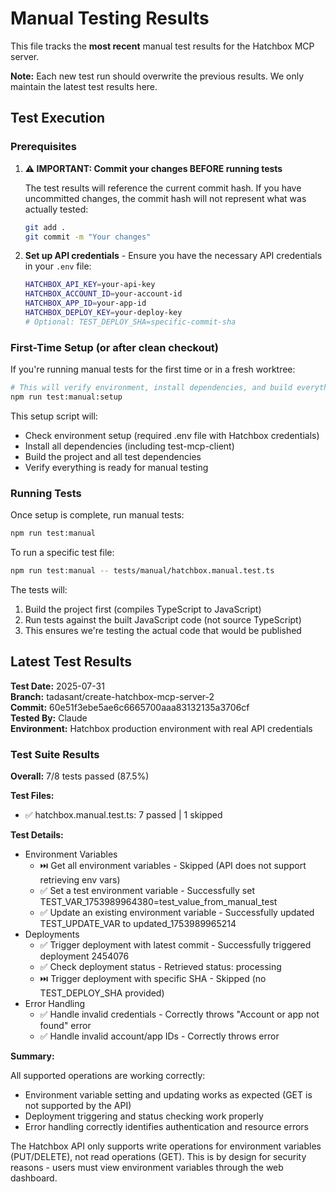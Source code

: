 # Manual Testing Results

This file tracks the **most recent** manual test results for the Hatchbox MCP server.

**Note:** Each new test run should overwrite the previous results. We only maintain the latest test results here.

## Test Execution

### Prerequisites

1. **⚠️ IMPORTANT: Commit your changes BEFORE running tests**

   The test results will reference the current commit hash. If you have uncommitted changes, the commit hash will not represent what was actually tested:

   ```bash
   git add .
   git commit -m "Your changes"
   ```

2. **Set up API credentials** - Ensure you have the necessary API credentials in your `.env` file:
   ```bash
   HATCHBOX_API_KEY=your-api-key
   HATCHBOX_ACCOUNT_ID=your-account-id
   HATCHBOX_APP_ID=your-app-id
   HATCHBOX_DEPLOY_KEY=your-deploy-key
   # Optional: TEST_DEPLOY_SHA=specific-commit-sha
   ```

### First-Time Setup (or after clean checkout)

If you're running manual tests for the first time or in a fresh worktree:

```bash
# This will verify environment, install dependencies, and build everything
npm run test:manual:setup
```

This setup script will:

- Check environment setup (required .env file with Hatchbox credentials)
- Install all dependencies (including test-mcp-client)
- Build the project and all test dependencies
- Verify everything is ready for manual testing

### Running Tests

Once setup is complete, run manual tests:

```bash
npm run test:manual
```

To run a specific test file:

```bash
npm run test:manual -- tests/manual/hatchbox.manual.test.ts
```

The tests will:

1. Build the project first (compiles TypeScript to JavaScript)
2. Run tests against the built JavaScript code (not source TypeScript)
3. This ensures we're testing the actual code that would be published

## Latest Test Results

**Test Date:** 2025-07-31  
**Branch:** tadasant/create-hatchbox-mcp-server-2  
**Commit:** 60e51f3ebe5ae6c6665700aaa83132135a3706cf  
**Tested By:** Claude  
**Environment:** Hatchbox production environment with real API credentials

### Test Suite Results

**Overall:** 7/8 tests passed (87.5%)

**Test Files:**

- ✅ hatchbox.manual.test.ts: 7 passed | 1 skipped

**Test Details:**

- Environment Variables
  - ⏭️ Get all environment variables - Skipped (API does not support retrieving env vars)
  - ✅ Set a test environment variable - Successfully set TEST_VAR_1753989964380=test_value_from_manual_test
  - ✅ Update an existing environment variable - Successfully updated TEST_UPDATE_VAR to updated_1753989965214
- Deployments
  - ✅ Trigger deployment with latest commit - Successfully triggered deployment 2454076
  - ✅ Check deployment status - Retrieved status: processing
  - ⏭️ Trigger deployment with specific SHA - Skipped (no TEST_DEPLOY_SHA provided)
- Error Handling
  - ✅ Handle invalid credentials - Correctly throws "Account or app not found" error
  - ✅ Handle invalid account/app IDs - Correctly throws error

**Summary:**

All supported operations are working correctly:

- Environment variable setting and updating works as expected (GET is not supported by the API)
- Deployment triggering and status checking work properly
- Error handling correctly identifies authentication and resource errors

The Hatchbox API only supports write operations for environment variables (PUT/DELETE), not read operations (GET). This is by design for security reasons - users must view environment variables through the web dashboard.
